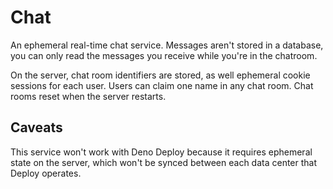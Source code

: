 # Chat

An ephemeral real-time chat service. Messages aren't stored in a database, you
can only read the messages you receive while you're in the chatroom.

On the server, chat room identifiers are stored, as well ephemeral cookie
sessions for each user. Users can claim one name in any chat room. Chat rooms
reset when the server restarts.

## Caveats

This service won't work with Deno Deploy because it requires ephemeral state on
the server, which won't be synced between each data center that Deploy operates.